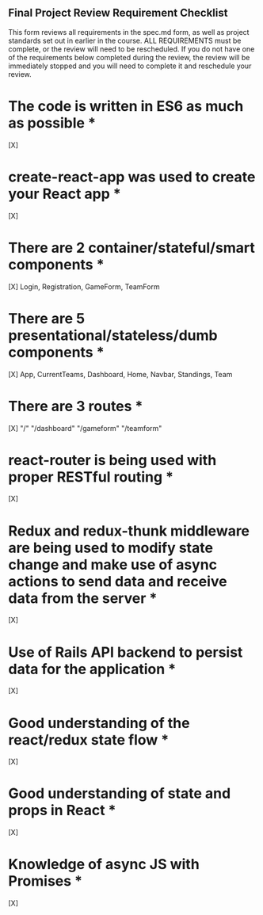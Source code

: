 
## Final Project Review Requirement Checklist
This form reviews all requirements in the spec.md form, as well as project standards set out in earlier in the course. ALL REQUIREMENTS must be complete, or the  review will need to be rescheduled. If you do not have one of the requirements below completed during the review, the review will be immediately stopped and you will need to complete it and reschedule your review.

# The code is written in ES6 as much as possible *
[X]
# create-react-app was used to create your React app *
[X]
# There are 2 container/stateful/smart components *
[X] Login, Registration, GameForm, TeamForm
# There are 5 presentational/stateless/dumb components *
[X] App, CurrentTeams, Dashboard, Home, Navbar, Standings, Team
# There are 3 routes *
[X] "/" "/dashboard" "/gameform" "/teamform"
# react-router is being used with proper RESTful routing *
[X]
# Redux and redux-thunk middleware are being used to modify state change and make use of async actions to send data and receive data from the server *
[X]
# Use of Rails API backend to persist data for the application *
[X]
# Good understanding of the react/redux state flow *
[X]
# Good understanding of state and props in React *
[X]
# Knowledge of async JS with Promises *
[X]